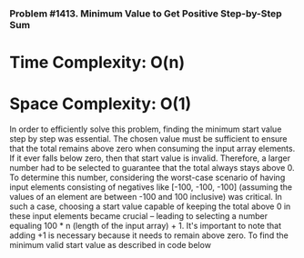 ### Problem #1413. Minimum Value to Get Positive Step-by-Step Sum

# Time Complexity: O(n)
# Space Complexity: O(1)

In order to efficiently solve this problem, finding the minimum start value step by step was essential. The chosen value must be sufficient to ensure that the total remains above zero when consuming the input array elements. If it ever falls below zero, then that start value is invalid. Therefore, a larger number had to be selected to guarantee that the total always stays above 0. To determine this number, considering the worst-case scenario of having input elements consisting of negatives like [-100, -100, -100] (assuming the values of an element are between -100 and 100 inclusive) was critical. In such a case, choosing a start value capable of keeping the total above 0 in these input elements became crucial – leading to selecting a number equaling 100 * n (length of the input array) + 1. It's important to note that adding +1 is necessary because it needs to remain above zero.
To find the minimum valid start value as described in code below
